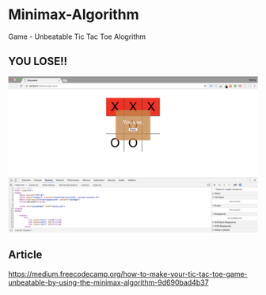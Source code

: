# Minimax-Algorithm
Game - Unbeatable Tic Tac Toe Alogrithm

## YOU LOSE!!
<img src="./ai.png">

## Article 
https://medium.freecodecamp.org/how-to-make-your-tic-tac-toe-game-unbeatable-by-using-the-minimax-algorithm-9d690bad4b37
